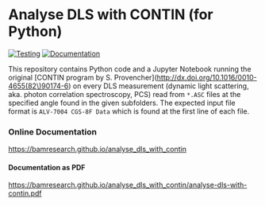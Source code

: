 # Analyse DLS with CONTIN (for Python)

[![Testing](https://github.com/BAMresearch/analyse_dls_with_contin/actions/workflows/tests.yml/badge.svg?branch=main)](https://github.com/BAMresearch/analyse_dls_with_contin/actions/workflows/tests.yml)
[![Documentation](https://github.com/BAMresearch/analyse_dls_with_contin/actions/workflows/doc.yml/badge.svg?branch=main)](https://github.com/BAMresearch/analyse_dls_with_contin/actions/workflows/doc.yml)

This repository contains Python code and a Jupyter Notebook
running the original [CONTIN program by S. Provencher](http://dx.doi.org/10.1016/0010-4655(82\)90174-6)
on every DLS measurement (dynamic light scattering, aka. photon correlation spectroscopy, PCS)
read from `*.ASC` files at the specified angle found in the given subfolders.
The expected input file format is `ALV-7004 CGS-8F Data` which is found at the first line of each file.

### Online Documentation

https://bamresearch.github.io/analyse_dls_with_contin

#### Documentation as PDF

https://bamresearch.github.io/analyse_dls_with_contin/analyse-dls-with-contin.pdf
